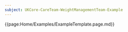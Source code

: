 ```yaml
---
subject: UKCore-CareTeam-WeightManagementTeam-Example 
---
```

{{page:Home/Examples/ExampleTemplate.page.md}}